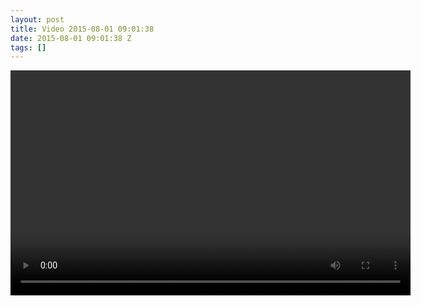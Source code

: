 ```yaml
---
layout: post
title: Video 2015-08-01 09:01:38
date: 2015-08-01 09:01:38 Z
tags: []
---
```

<video width="640" height="360" autoplay="autoplay" controls="controls"><source src="/media/2015/08/125583764874.mp4" type="video/mp4></video>

